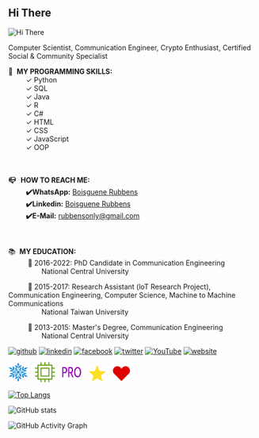 ## Hi There
![Hi There](https://img.freepik.com/premium-vector/welcome-banner-word-white-background-colorful-rainbow-sign-label-design-wallpaper-vector-illustration_87543-10859.jpg?w=2000)

 Computer Scientist, Communication Engineer, Crypto Enthusiast, Certified Social & Community Specialist 
 
 
 📜&nbsp;&nbsp;**MY PROGRAMMING SKILLS:**<br>
&nbsp;&nbsp;&nbsp;&nbsp;&nbsp;&nbsp;&nbsp;&nbsp;&nbsp;✓ Python<br>
&nbsp;&nbsp;&nbsp;&nbsp;&nbsp;&nbsp;&nbsp;&nbsp;&nbsp;✓ SQL<br>
&nbsp;&nbsp;&nbsp;&nbsp;&nbsp;&nbsp;&nbsp;&nbsp;&nbsp;✓ Java<br>
&nbsp;&nbsp;&nbsp;&nbsp;&nbsp;&nbsp;&nbsp;&nbsp;&nbsp;✓ R<br>
&nbsp;&nbsp;&nbsp;&nbsp;&nbsp;&nbsp;&nbsp;&nbsp;&nbsp;✓ C#<br>
&nbsp;&nbsp;&nbsp;&nbsp;&nbsp;&nbsp;&nbsp;&nbsp;&nbsp;✓ HTML<br>
&nbsp;&nbsp;&nbsp;&nbsp;&nbsp;&nbsp;&nbsp;&nbsp;&nbsp;✓ CSS<br>
&nbsp;&nbsp;&nbsp;&nbsp;&nbsp;&nbsp;&nbsp;&nbsp;&nbsp;✓ JavaScript<br>
&nbsp;&nbsp;&nbsp;&nbsp;&nbsp;&nbsp;&nbsp;&nbsp;&nbsp;✓ OOP<br>


<br><br>
**📪&nbsp;&nbsp; HOW TO REACH ME:**<br> 
&nbsp;&nbsp;&nbsp;&nbsp;&nbsp;&nbsp;&nbsp;&nbsp;&nbsp;**✔️WhatsApp:** [Boisguene Rubbens](https://wa.me+18039561781)<br>
&nbsp;&nbsp;&nbsp;&nbsp;&nbsp;&nbsp;&nbsp;&nbsp;&nbsp;**✔️Linkedin:** [Boisguene Rubbens](https://www.linkedin.com/in/boisguenerubbens/)<br>
&nbsp;&nbsp;&nbsp;&nbsp;&nbsp;&nbsp;&nbsp;&nbsp;&nbsp;**✔️E-Mail:** rubbensonly@gmail.com <br> 
<br><br>


📚&nbsp;&nbsp;**MY EDUCATION:**<br>
&nbsp;&nbsp;&nbsp;&nbsp;&nbsp;&nbsp;&nbsp;&nbsp;&nbsp; 📘 2016-2022: PhD Candidate in Communication Engineering <br>
&nbsp;&nbsp;&nbsp;&nbsp;&nbsp;&nbsp;&nbsp;&nbsp;&nbsp;&nbsp;&nbsp;&nbsp;&nbsp;&nbsp;&nbsp;&nbsp;&nbsp;National Central University<br>

&nbsp;&nbsp;&nbsp;&nbsp;&nbsp;&nbsp;&nbsp;&nbsp;&nbsp; 📗 2015-2017: Research Assistant (loT Research Project), Communication Engineering, Computer Science, Machine to Machine Communications<br>
&nbsp;&nbsp;&nbsp;&nbsp;&nbsp;&nbsp;&nbsp;&nbsp;&nbsp;&nbsp;&nbsp;&nbsp;&nbsp;&nbsp;&nbsp;&nbsp;&nbsp;National Taiwan University<br>

&nbsp;&nbsp;&nbsp;&nbsp;&nbsp;&nbsp;&nbsp;&nbsp;&nbsp; 📗 2013-2015: Master's Degree, Communication Engineering<br> 
&nbsp;&nbsp;&nbsp;&nbsp;&nbsp;&nbsp;&nbsp;&nbsp;&nbsp;&nbsp;&nbsp;&nbsp;&nbsp;&nbsp;&nbsp;&nbsp;&nbsp;National Central University<br>


[<img src='https://cdn.jsdelivr.net/npm/simple-icons@3.0.1/icons/github.svg' alt='github' height='40'>](https://github.com/Benzsoft)  [<img src='https://cdn.jsdelivr.net/npm/simple-icons@3.0.1/icons/linkedin.svg' alt='linkedin' height='40'>](https://www.linkedin.com/in/boisguenerubbens/)  [<img src='https://cdn.jsdelivr.net/npm/simple-icons@3.0.1/icons/facebook.svg' alt='facebook' height='40'>](https://www.facebook.com/Benzsoft)  [<img src='https://cdn.jsdelivr.net/npm/simple-icons@3.0.1/icons/twitter.svg' alt='twitter' height='40'>](https://twitter.com/berkhos)  [<img src='https://cdn.jsdelivr.net/npm/simple-icons@3.0.1/icons/youtube.svg' alt='YouTube' height='40'>](https://www.youtube.com/channel/#)  [<img src='https://cdn.jsdelivr.net/npm/simple-icons@3.0.1/icons/icloud.svg' alt='website' height='40'>](https://berkhosconsulting.com/)  

<a href='https://archiveprogram.github.com/'><img src='https://raw.githubusercontent.com/acervenky/animated-github-badges/master/assets/acbadge.gif' width='40' height='40'></a> <a href='https://docs.github.com/en/developers'><img src='https://raw.githubusercontent.com/acervenky/animated-github-badges/master/assets/devbadge.gif' width='40' height='40'></a> <a href='https://github.com/pricing'><img src='https://raw.githubusercontent.com/acervenky/animated-github-badges/master/assets/pro.gif' width='40' height='40'></a> <a href='https://stars.github.com/'><img src='https://raw.githubusercontent.com/acervenky/animated-github-badges/master/assets/starbadge.gif' width='35' height='35'></a> <a href='https://docs.github.com/en/github/supporting-the-open-source-community-with-github-sponsors'><img src='https://raw.githubusercontent.com/acervenky/animated-github-badges/master/assets/sponsorbadge.gif' width='35' height='35'></a> 

[![Top Langs](https://github-readme-stats.vercel.app/api/top-langs/?username=Benzsoft)](https://github.com/anuraghazra/github-readme-stats)

![GitHub stats](https://github-readme-stats.vercel.app/api?username=Benzsoft&show_icons=true&count_private=true)  

![GitHub Activity Graph](https://activity-graph.herokuapp.com/graph?username=Benzsoft)  

